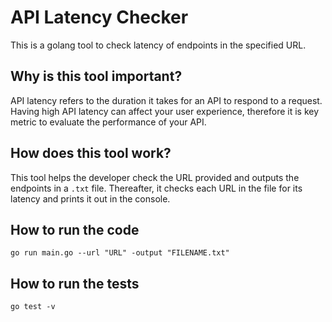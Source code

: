 # API Latency Checker

This is a golang tool to check latency of endpoints in the specified URL.

## Why is this tool important?
API latency refers to the duration it takes for an API to respond to a request. Having high API latency can affect your user experience, therefore it is key metric to evaluate the performance of your API. 

## How does this tool work?
This tool helps the developer check the URL provided and outputs the endpoints in a ```.txt``` file. Thereafter, it checks each URL in the file for its latency and prints it out in the console.


## How to run the code

```
go run main.go --url "URL" -output "FILENAME.txt"
```
## How to run the tests

```
go test -v
```

